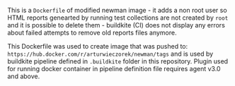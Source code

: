 This is a `Dockerfile` of modified newman image - it adds a non root user so HTML reports genearted by running test collections are not created by `root` and it is possible to delete them - buildkite (CI) does not display any errors about failed attempts to remove old reports files anymore.

This Dockerfile was used to create image that was pushed to:
`https://hub.docker.com/r/arturwieczorek/newman/tags`
and is used by buildkite pipeline defined in `.buildkite` folder in this repository. 
Plugin used for running docker container in pipeline definition file requires agent v3.0 and above.
